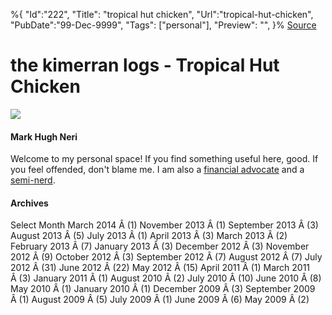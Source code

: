 ﻿%{
    "Id":"222",
    "Title": "tropical hut chicken",
    "Url":"tropical-hut-chicken",
    "PubDate":"99-Dec-9999",
    "Tags": ["personal"],
    "Preview": "",
}%
[Source](http://markhughneri.com/blog/465/tropical-hut-chicken/ "Permalink to the kimerran logs - Tropical Hut Chicken")

# the kimerran logs - Tropical Hut Chicken

![][1]

#### Mark Hugh Neri

Welcome to my personal space! If you find something useful here, good. If you feel offended, don't blame me. I am also a [financial advocate][2] and a [semi-nerd][3].

#### Archives

Select Month March 2014 Â (1) November 2013 Â (1) September 2013 Â (3) August 2013 Â (5) July 2013 Â (1) April 2013 Â (3) March 2013 Â (2) February 2013 Â (7) January 2013 Â (3) December 2012 Â (3) November 2012 Â (9) October 2012 Â (3) September 2012 Â (7) August 2012 Â (7) July 2012 Â (31) June 2012 Â (22) May 2012 Â (15) April 2011 Â (1) March 2011 Â (3) January 2011 Â (1) August 2010 Â (2) July 2010 Â (10) June 2010 Â (8) May 2010 Â (1) January 2010 Â (1) December 2009 Â (3) September 2009 Â (1) August 2009 Â (5) July 2009 Â (1) June 2009 Â (6) May 2009 Â (2)

[1]: http://www.gravatar.com/avatar/0a71fb2741e1e3052384c81c65fde29a?s=80
[2]: http://moneygizmo.net/
[3]: http://gizmoblogr.com/
